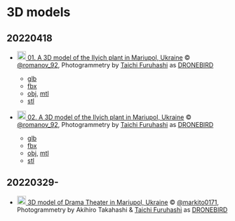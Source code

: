 # 3D models

## 20220418
* [<img src="https://github.com/mapconcierge/Ukraine2022data/blob/main/assets/kml_icon_white.png?raw=true" width="20" /> 01. A 3D model of the Ilyich plant in Mariupol, Ukraine](https://github.com/mapconcierge/Ukraine2022data/raw/main/3Dmodels/temp/Apr.18%2C%2001.%20Ilyich%20plant%20in%20Mariupol%2C%20Ukraine.kmz) © [@romanov_92](https://t.me/romanov_92/10186), Photogrammetry by [Taichi Furuhashi](http://github.com/mapconcierge) as [DRONEBIRD](http://github.com/dronebird)
   - [glb](https://github.com/mapconcierge/Ukraine2022data/raw/main/3Dmodels/temp/Apr.18%2C%2001.%20Ilyich%20plant%20in%20Mariupol%2C%20Ukraine.glb)
   - [fbx](https://github.com/mapconcierge/Ukraine2022data/raw/main/3Dmodels/temp/Apr.18%2C%2001.%20Ilyich%20plant%20in%20Mariupol%2C%20Ukraine.fbx)
   - [obj](https://github.com/mapconcierge/Ukraine2022data/raw/main/3Dmodels/temp/Apr.18%2C%2001.%20Ilyich%20plant%20in%20Mariupol%2C%20Ukraine.obj), [mtl](https://raw.githubusercontent.com/mapconcierge/Ukraine2022data/main/3Dmodels/temp/Apr.18%2C%2001.%20Ilyich%20plant%20in%20Mariupol%2C%20Ukraine.mtl)
   - [stl](https://github.com/mapconcierge/Ukraine2022data/blob/main/3Dmodels/temp/Apr.18%2C%2001.%20Ilyich%20plant%20in%20Mariupol%2C%20Ukraine.stl)

* [<img src="https://github.com/mapconcierge/Ukraine2022data/blob/main/assets/kml_icon_white.png?raw=true" width="20" /> 02. A 3D model of the Ilyich plant in Mariupol, Ukraine](https://github.com/mapconcierge/Ukraine2022data/raw/main/3Dmodels/temp/Apr.18%2C%2002.%20Ilyich%20plant%20in%20Mariupol%2C%20Ukraine.kmz) © [@romanov_92](https://t.me/romanov_92/10186), Photogrammetry by [Taichi Furuhashi](http://github.com/mapconcierge) as [DRONEBIRD](http://github.com/dronebird)
   - [glb](https://github.com/mapconcierge/Ukraine2022data/raw/main/3Dmodels/temp/Apr.18%2C%2002.%20Ilyich%20plant%20in%20Mariupol%2C%20Ukraine.glb)
   - [fbx](https://github.com/mapconcierge/Ukraine2022data/raw/main/3Dmodels/temp/Apr.18%2C%2002.%20Ilyich%20plant%20in%20Mariupol%2C%20Ukraine.fbx)
   - [obj](https://github.com/mapconcierge/Ukraine2022data/raw/main/3Dmodels/temp/Apr.18%2C%2002.%20Ilyich%20plant%20in%20Mariupol%2C%20Ukraine.obj), [mtl](https://raw.githubusercontent.com/mapconcierge/Ukraine2022data/main/3Dmodels/temp/Apr.18%2C%2002.%20Ilyich%20plant%20in%20Mariupol%2C%20Ukraine.mtl)
   - [stl](https://github.com/mapconcierge/Ukraine2022data/blob/main/3Dmodels/temp/Apr.18%2C%2002.%20Ilyich%20plant%20in%20Mariupol%2C%20Ukraine.stl)

## 20220329-
* [<img src="https://github.com/mapconcierge/Ukraine2022data/blob/main/assets/kml_icon_white.png?raw=true" width="20" /> 3D model of Drama Theater in Mariupol, Ukraine](https://github.com/mapconcierge/Ukraine2022data/raw/main/3Dmodels/temp/Mar.29-%2C%203D%20model%20of%20Drama%20Theater%20in%20Mariupol%2C%20Ukraine.kmz) © [@markito0171](https://twitter.com/markito0171/status/1508693171030700033), Photogrammetry by Akihiro Takahashi & [Taichi Furuhashi](http://github.com/mapconcierge) as [DRONEBIRD](http://github.com/dronebird)

